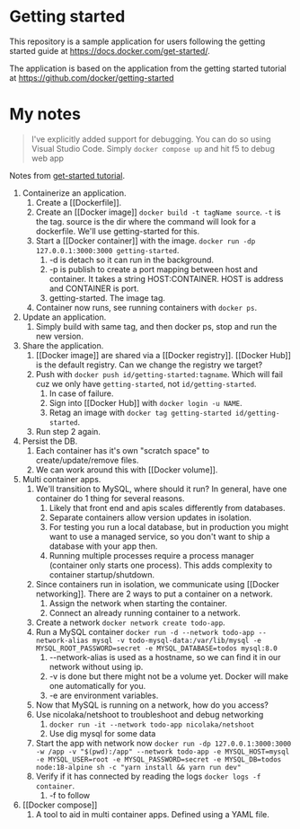 # Getting started

This repository is a sample application for users following the getting started guide at https://docs.docker.com/get-started/.

The application is based on the application from the getting started tutorial at https://github.com/docker/getting-started

# My notes
> I've explicitly added support for debugging. You can do so using Visual Studio Code. Simply `docker compose up` and hit f5 to debug web app

Notes from [get-started tutorial](https://docs.docker.com/get-started/).
1. Containerize an application.
	1. Create a [[Dockerfile]].
	2. Create an [[Docker image]] `docker build -t tagName source`. `-t` is the tag. source is the dir where the command will look for a dockerfile. We'll use getting-started for this.
	3. Start a [[Docker container]] with the image. `docker run -dp 127.0.0.1:3000:3000 getting-started`.
		1. -d is detach so it can run in the background.
		2. -p is publish to create a port mapping between host and container. It takes a string HOST:CONTAINER. HOST is address and CONTAINER is port. 
		3. getting-started. The image tag.
	4. Container now runs, see running containers with `docker ps`.
2. Update an application.
	1. Simply build with same tag, and then docker ps, stop and run the new version.
3. Share the application.
	1. [[Docker image]] are shared via a [[Docker registry]]. [[Docker Hub]] is the default registry. Can we change the registry we target?
	2. Push with `docker push id/getting-started:tagname`. Which will fail cuz we only have `getting-started`, not `id/getting-started`.
		1. In case of failure.
		2. Sign into [[Docker Hub]] with `docker login -u NAME`.
		3. Retag an image with `docker tag getting-started id/getting-started`.
	4. Run step 2 again.
4. Persist the DB.
	1. Each container has it's own "scratch space" to create/update/remove files. 
	2. We can work around this with [[Docker volume]]. 
5. Multi container apps.
	1. We'll transition to MySQL, where should it run? In general, have one container do 1 thing for several reasons.
		1. Likely that front end and apis scales differently from databases.
		2. Separate containers allow version updates in isolation.
		3. For testing you run a local database, but in production you might want to use a managed service, so you don't want to ship a database with your app then.
		4. Running multiple processes require a process manager (container only starts one process). This adds complexity to container startup/shutdown.
	2. Since containers run in isolation, we communicate using [[Docker networking]]. There are 2 ways to put a container on a network.
		1. Assign the network when starting the container.
		2. Connect an already running container to a network.
	3. Create a network `docker network create todo-app`.
	4. Run a MySQL container `docker run -d --network todo-app --network-alias mysql -v todo-mysql-data:/var/lib/mysql -e MYSQL_ROOT_PASSWORD=secret -e MYSQL_DATABASE=todos mysql:8.0`
		1. --network-alias is used as a hostname, so we can find it in our network without using ip.
		2. -v is done but there might not be a volume yet. Docker will make one automatically for you.
		3. -e are environment variables.
	5. Now that MySQL is running on a network, how do you access?
	6. Use nicolaka/netshoot to troubleshoot and debug networking
		1. `docker run -it --network todo-app nicolaka/netshoot`
		2. Use dig mysql for some data
	7. Start the app with network now `docker run -dp 127.0.0.1:3000:3000 -w /app -v "$(pwd):/app" --network todo-app -e MYSQL_HOST=mysql -e MYSQL_USER=root -e MYSQL_PASSWORD=secret -e MYSQL_DB=todos node:18-alpine sh -c "yarn install && yarn run dev"`
	8. Verify if it has connected by reading the logs `docker logs -f container`.
		1. -f to follow
6. [[Docker compose]]
	1. A tool to aid in multi container apps. Defined using a YAML file.